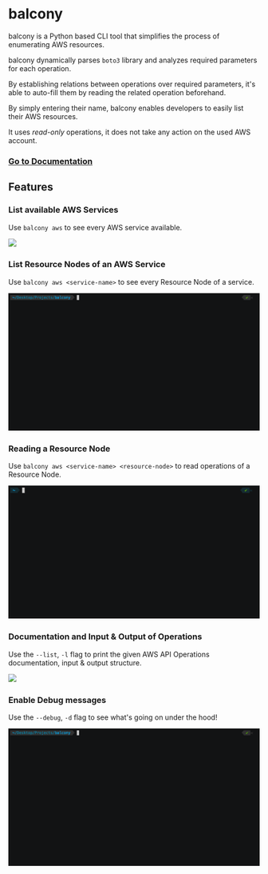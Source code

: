 # balcony

balcony is a Python based CLI tool that simplifies the process of enumerating AWS resources.

balcony dynamically parses `boto3` library and analyzes required parameters for each operation. 

By establishing relations between operations over required parameters, it's able to auto-fill them by reading the related operation beforehand.

By simply entering their name, balcony enables developers to easily list their AWS resources.

It uses _read-only_ operations, it does not take any action on the used AWS account.

### [Go to Documentation](https://oguzhan-yilmaz.github.io/balcony/quickstart)

## Features

### List available AWS Services 
Use `balcony aws` to see every AWS service available.

![](visuals/aws-services-list.gif)


### List Resource Nodes of an AWS Service 
Use `balcony aws <service-name>` to see every Resource Node of a service.

![](visuals/resource-node-list.gif)


### Reading a Resource Node 
Use `balcony aws <service-name> <resource-node>` to read operations of a Resource Node.

![](visuals/reading-a-resource-node.gif)


### Documentation and Input & Output of Operations
Use the `--list`, `-l` flag to print the given AWS API Operations documentation, input & output structure. 
 

![](visuals/list-option.gif)


### Enable Debug messages 
Use the `--debug`, `-d` flag to see what's going on under the hood!

![](visuals/debug-messages.gif)
